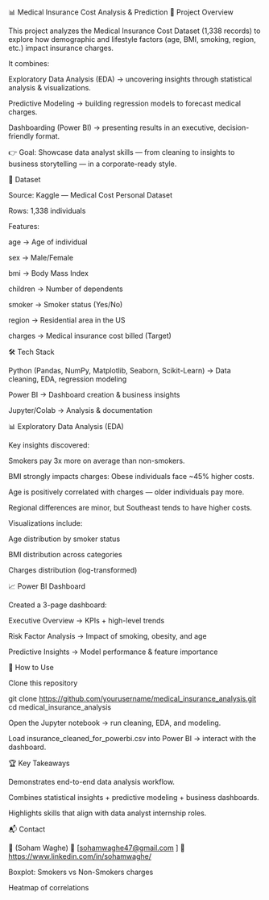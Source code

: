 📊 Medical Insurance Cost Analysis & Prediction
🔎 Project Overview

This project analyzes the Medical Insurance Cost Dataset (1,338 records) to explore how demographic and lifestyle factors (age, BMI, smoking, region, etc.) impact insurance charges.

It combines:

Exploratory Data Analysis (EDA) → uncovering insights through statistical analysis & visualizations.

Predictive Modeling → building regression models to forecast medical charges.

Dashboarding (Power BI) → presenting results in an executive, decision-friendly format.

👉 Goal: Showcase data analyst skills — from cleaning to insights to business storytelling — in a corporate-ready style.

📂 Dataset

Source: Kaggle — Medical Cost Personal Dataset

Rows: 1,338 individuals

Features:

age → Age of individual

sex → Male/Female

bmi → Body Mass Index

children → Number of dependents

smoker → Smoker status (Yes/No)

region → Residential area in the US

charges → Medical insurance cost billed (Target)

🛠️ Tech Stack

Python (Pandas, NumPy, Matplotlib, Seaborn, Scikit-Learn) → Data cleaning, EDA, regression modeling

Power BI → Dashboard creation & business insights

Jupyter/Colab → Analysis & documentation

📊 Exploratory Data Analysis (EDA)

Key insights discovered:

Smokers pay 3x more on average than non-smokers.

BMI strongly impacts charges: Obese individuals face ~45% higher costs.

Age is positively correlated with charges — older individuals pay more.

Regional differences are minor, but Southeast tends to have higher costs.

Visualizations include:

Age distribution by smoker status

BMI distribution across categories

Charges distribution (log-transformed)

📈 Power BI Dashboard

Created a 3-page dashboard:

Executive Overview → KPIs + high-level trends

Risk Factor Analysis → Impact of smoking, obesity, and age

Predictive Insights → Model performance & feature importance

🚀 How to Use

Clone this repository

git clone https://github.com/yourusername/medical_insurance_analysis.git
cd medical_insurance_analysis


Open the Jupyter notebook → run cleaning, EDA, and modeling.

Load insurance_cleaned_for_powerbi.csv into Power BI → interact with the dashboard.

🏆 Key Takeaways

Demonstrates end-to-end data analysis workflow.

Combines statistical insights + predictive modeling + business dashboards.

Highlights skills that align with data analyst internship roles.

📬 Contact

👤 (Soham Waghe)
📧 [sohamwaghe47@gmail.com
]
🔗 https://www.linkedin.com/in/sohamwaghe/

Boxplot: Smokers vs Non-Smokers charges

Heatmap of correlations
